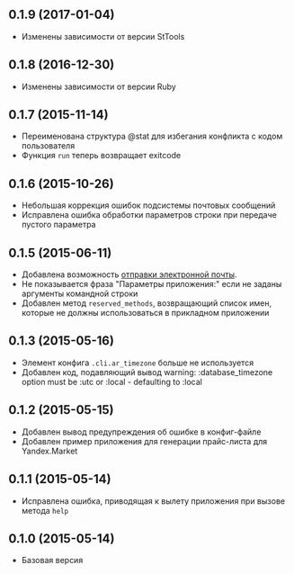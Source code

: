 ## 0.1.9 (2017-01-04)

* Изменены зависимости от версии StTools

## 0.1.8 (2016-12-30)

* Изменены зависимости от версии Ruby

## 0.1.7 (2015-11-14)

* Переименована структура @stat для избегания конфликта с кодом пользователя
* Функция `run` теперь возвращает exitcode

## 0.1.6 (2015-10-26)

* Небольшая коррекция ошибок подсистемы почтовых сообщений
* Исправлена ошибка обработки параметров строки при передаче пустого параметра

## 0.1.5 (2015-06-11)

* Добавлена возможность [отправки электронной почты](/examples/admin_mailer/README.md).
* Не показывается фраза "Параметры приложения:" если не заданы аргументы командной строки
* Добавлен метод `reserved_methods`, возвращающий список имен, которые не должны использоваться в прикладном приложении

## 0.1.3 (2015-05-16)

* Элемент конфига `.cli.ar_timezone` больше не используется
* Добавлен код, подавляющий вывод warning: :database_timezone option must be :utc or :local - defaulting to :local

## 0.1.2 (2015-05-15)

* Добавлен вывод предупреждения об ошибке в конфиг-файле
* Добавлен пример приложения для генерации прайс-листа для Yandex.Market

## 0.1.1 (2015-05-14)

* Исправлена ошибка, приводящая к вылету приложения при вызове метода `help`

## 0.1.0 (2015-05-14)

* Базовая версия